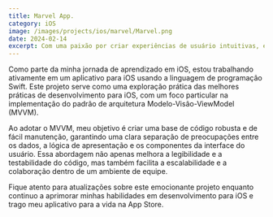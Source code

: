 ```yaml
---
title: Marvel App.
category: iOS
image: /images/projects/ios/marvel/Marvel.png
date: 2024-02-14
excerpt: Com uma paixão por criar experiências de usuário intuitivas, embarquei em uma jornada para dominar a arte de construir aplicativos nativos para iOS.
---
```


Como parte da minha jornada de aprendizado em iOS, estou trabalhando ativamente em um aplicativo para iOS usando a linguagem de programação Swift. Este projeto serve como uma exploração prática das melhores práticas de desenvolvimento para iOS, com um foco particular na implementação do padrão de arquitetura Modelo-Visão-ViewModel (MVVM).

Ao adotar o MVVM, meu objetivo é criar uma base de código robusta e de fácil manutenção, garantindo uma clara separação de preocupações entre os dados, a lógica de apresentação e os componentes da interface do usuário. Essa abordagem não apenas melhora a legibilidade e a testabilidade do código, mas também facilita a escalabilidade e a colaboração dentro de um ambiente de equipe.

Fique atento para atualizações sobre este emocionante projeto enquanto continuo a aprimorar minhas habilidades em desenvolvimento para iOS e trago meu aplicativo para a vida na App Store.